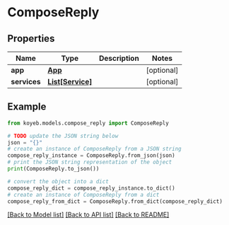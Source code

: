 # ComposeReply


## Properties

Name | Type | Description | Notes
------------ | ------------- | ------------- | -------------
**app** | [**App**](App.md) |  | [optional] 
**services** | [**List[Service]**](Service.md) |  | [optional] 

## Example

```python
from koyeb.models.compose_reply import ComposeReply

# TODO update the JSON string below
json = "{}"
# create an instance of ComposeReply from a JSON string
compose_reply_instance = ComposeReply.from_json(json)
# print the JSON string representation of the object
print(ComposeReply.to_json())

# convert the object into a dict
compose_reply_dict = compose_reply_instance.to_dict()
# create an instance of ComposeReply from a dict
compose_reply_from_dict = ComposeReply.from_dict(compose_reply_dict)
```
[[Back to Model list]](../README.md#documentation-for-models) [[Back to API list]](../README.md#documentation-for-api-endpoints) [[Back to README]](../README.md)


